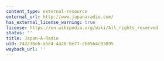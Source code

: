 ```yaml
---
content_type: external-resource
external_url: http://www.japanaradio.com/
has_external_license_warning: true
license: https://en.wikipedia.org/wiki/All_rights_reserved
status: ''
title: Japan-A-Radio
uid: 242230eb-a5e4-4a28-be77-cb6564c03895
wayback_url: ''
---
```

